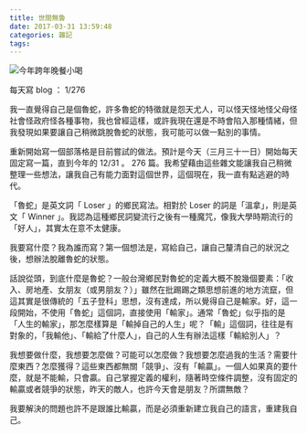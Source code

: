 ```yaml
---
title: 世間無魯
date: 2017-03-31 13:59:48
categories: 雜記
tags:
---
```


![今年跨年晚餐小喝](https://c1.staticflickr.com/1/429/31332992383_445dfcea3a.jpg)

每天寫 blog ： 1/276

我一直覺得自己是個魯蛇，許多魯蛇的特徵就是怨天尤人，可以怪天怪地怪父母怪社會怪政府怪各種事物，我也曾經這樣，或許我現在還是不時會陷入那種情緒，但我發現如果要讓自己稍微跳脫魯蛇的狀態，我可能可以做一點別的事情。

重新開始寫一個部落格是目前嘗試的做法。預計是今天（三月三十一日）開始每天固定寫一篇，直到今年的 12/31 。 276 篇。我希望藉由這些雜文能讓我自己稍微整理一些想法，讓我自己有能力面對這個世界，這個現在，我一直有點逃避的時代。

「魯蛇」是英文詞「 Loser 」的鄉民寫法。相對於 Loser 的詞是「溫拿」，則是英文「 Winner 」。我認為這種鄉民詞變流行之後有一種魔咒，像我大學時期流行的「好人」，其實太在意不太健康。

我要寫什麼？我為誰而寫？第一個想法是，寫給自己，讓自己釐清自己的狀況之後，想辦法脫離魯蛇的狀態。

話說從頭，到底什麼是魯蛇？一般台灣鄉民對魯蛇的定義大概不脫幾個要素：「收入、房地產、女朋友（或男朋友？）」雖然在批踢踢之類思想前進的地方流竄，但這其實是很傳統的「五子登科」思想，沒有達成，所以覺得自己是輸家。好，這一段開始，不使用「魯蛇」這個詞，直接使用「輸家」。通常「魯蛇」似乎指的是「人生的輸家」，那怎麼樣算是「輸掉自己的人生」呢？「輸」這個詞，往往是有對象的，「我輸他」、「輸給了什麼人」，自己的人生有辦法這樣「輸給別人」？

我想要做什麼，我想要怎麼做？可能可以怎麼做？我想要怎麼過我的生活？需要什麼東西？怎麼獲得？這些東西都無關「競爭」、沒有「輸贏」。一個人如果真的要什麼，就是不能輸，只會贏。自己掌握定義的權利，隨著時空條件調整，沒有固定的輸贏或者競爭的狀態，昨天的敵人，也許今天會是朋友？所謂無敵？

我要解決的問題也許不是跟誰比輸贏，而是必須重新建立我自己的語言，重建我自己。
